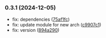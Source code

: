 

## <small>0.3.1 (2024-12-05)</small>

* fix: dependencies ([75af1fc](https://github.com/thesparklaboratory/react-native-system-tones/commit/75af1fc))
* fix: update module for new arch ([c9907c1](https://github.com/thesparklaboratory/react-native-system-tones/commit/c9907c1))
* fix: version ([894a290](https://github.com/thesparklaboratory/react-native-system-tones/commit/894a290))
